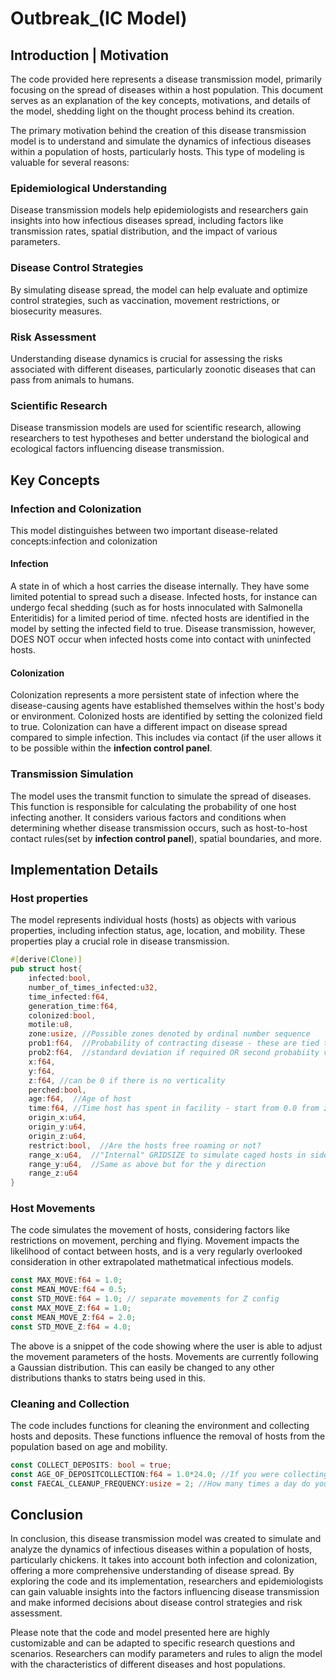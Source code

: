 # Outbreak_(IC Model)
## Introduction | Motivation

The code provided here represents a disease transmission model, primarily focusing on the spread of diseases within a host population. This document serves as an explanation of the key concepts, motivations, and details of the model, shedding light on the thought process behind its creation. 

The primary motivation behind the creation of this disease transmission model is to understand and simulate the dynamics of infectious diseases within a population of hosts, particularly hosts. This type of modeling is valuable for several reasons:

### Epidemiological Understanding
Disease transmission models help epidemiologists and researchers gain insights into how infectious diseases spread, including factors like transmission rates, spatial distribution, and the impact of various parameters.

### Disease Control Strategies
By simulating disease spread, the model can help evaluate and optimize control strategies, such as vaccination, movement restrictions, or biosecurity measures.

### Risk Assessment
Understanding disease dynamics is crucial for assessing the risks associated with different diseases, particularly zoonotic diseases that can pass from animals to humans.

### Scientific Research
Disease transmission models are used for scientific research, allowing researchers to test hypotheses and better understand the biological and ecological factors influencing disease transmission.

## Key Concepts

### Infection and Colonization
This model distinguishes between two important disease-related concepts:infection and colonization
#### Infection
A state in of which a host carries the disease internally. They have some limited potential to spread such a disease. Infected hosts, for instance can undergo fecal shedding (such as for hosts innoculated with Salmonella Enteritidis) for a limited period of time. nfected hosts are identified in the model by setting the infected field to true. Disease transmission, however, DOES NOT occur when infected hosts come into contact with uninfected hosts.

#### Colonization
Colonization represents a more persistent state of infection where the disease-causing agents have established themselves within the host's body or environment. Colonized hosts are identified by setting the colonized field to true. Colonization can have a different impact on disease spread compared to simple infection. This includes via contact (if the user allows it to be possible within the **infection control panel**.

### Transmission Simulation
The model uses the transmit function to simulate the spread of diseases. This function is responsible for calculating the probability of one host infecting another. It considers various factors and conditions when determining whether disease transmission occurs, such as host-to-host contact rules(set by **infection control panel**), spatial boundaries, and more.

## Implementation Details

### Host properties
The model represents individual hosts (hosts) as objects with various properties, including infection status, age, location, and mobility. These properties play a crucial role in disease transmission.

```rust
#[derive(Clone)]
pub struct host{
    infected:bool,
    number_of_times_infected:u32,
    time_infected:f64,
    generation_time:f64,
    colonized:bool,
    motile:u8,
    zone:usize, //Possible zones denoted by ordinal number sequence
    prob1:f64,  //Probability of contracting disease - these are tied to zone if you create using .new() implementation within methods
    prob2:f64,  //standard deviation if required OR second probabiity value for transferring in case that is different from prob1
    x:f64,
    y:f64,
    z:f64, //can be 0 if there is no verticality
    perched:bool,
    age:f64,  //Age of host
    time:f64, //Time host has spent in facility - start from 0.0 from zone 0
    origin_x:u64,
    origin_y:u64,
    origin_z:u64,
    restrict:bool,  //Are the hosts free roaming or not?
    range_x:u64,  //"Internal" GRIDSIZE to simulate caged hosts in side the zone itself, not free roaming within facility ->Now to be taken from Segment
    range_y:u64,  //Same as above but for the y direction
    range_z:u64
}
```


### Host Movements

The code simulates the movement of hosts, considering factors like restrictions on movement, perching and flying. Movement impacts the likelihood of contact between hosts, and is a very regularly overlooked consideration in other extrapolated mathetmatical infectious models. 

```rust
const MAX_MOVE:f64 = 1.0;
const MEAN_MOVE:f64 = 0.5;
const STD_MOVE:f64 = 1.0; // separate movements for Z config
const MAX_MOVE_Z:f64 = 1.0;
const MEAN_MOVE_Z:f64 = 2.0;
const STD_MOVE_Z:f64 = 4.0;
```
The above is a snippet of the code showing where the user is able to adjust the movement parameters of the hosts. Movements are currently following a Gaussian distribution. This can easily be changed to any other distributions thanks to statrs being used in this. 

### Cleaning and Collection

The code includes functions for cleaning the environment and collecting hosts and deposits. These functions influence the removal of hosts from the population based on age and mobility.

```rust
const COLLECT_DEPOSITS: bool = true;
const AGE_OF_DEPOSITCOLLECTION:f64 = 1.0*24.0; //If you were collecting their eggs every 3 days
const FAECAL_CLEANUP_FREQUENCY:usize = 2; //How many times a day do you want faecal matter to be cleaned up?
```

## Conclusion

In conclusion, this disease transmission model was created to simulate and analyze the dynamics of infectious diseases within a population of hosts, particularly chickens. It takes into account both infection and colonization, offering a more comprehensive understanding of disease spread. By exploring the code and its implementation, researchers and epidemiologists can gain valuable insights into the factors influencing disease transmission and make informed decisions about disease control strategies and risk assessment.

Please note that the code and model presented here are highly customizable and can be adapted to specific research questions and scenarios. Researchers can modify parameters and rules to align the model with the characteristics of different diseases and host populations.



